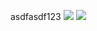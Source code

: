 asdfasdf123
![](http://192.168.1.3:3000/uploads/document/50/media/14404535361912.png)
![](http://192.168.1.3:3000/uploads/document/50/media/14404535361912.png)
